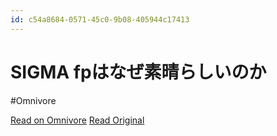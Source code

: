 ```yaml
---
id: c54a8684-0571-45c0-9b08-405944c17413
---
```


# SIGMA fpはなぜ素晴らしいのか
#Omnivore

[Read on Omnivore](https://omnivore.app/me/https-www-youtube-com-watch-v-xzn-su-x-oh-e-w-1901f79d435)
[Read Original](https://www.youtube.com/watch?v=XznSuXOhE-w)

